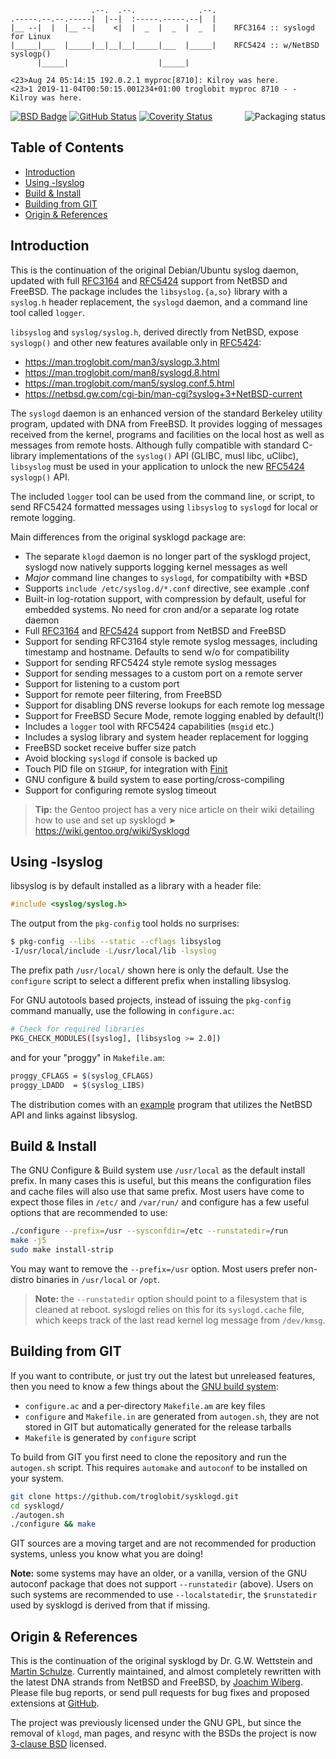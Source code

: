 ```
                  .--.  .--.              .--.
.-----.--.--.-----|  |--|  :-----.-----.--|  |
|__ --|  |  |__ --|    <|  |  _  |  _  |  _  |    RFC3164 :: syslogd for Linux
|_____|___  |_____|__|__|__|_____|___  |_____|    RFC5424 :: w/NetBSD syslogp()
      |_____|                    |_____|

<23>Aug 24 05:14:15 192.0.2.1 myproc[8710]: Kilroy was here.
<23>1 2019-11-04T00:50:15.001234+01:00 troglobit myproc 8710 - - Kilroy was here.
```
<a href="https://repology.org/project/sysklogd/versions"><img align="right" alt="Packaging status"
   src="https://repology.org/badge/vertical-allrepos/sysklogd.svg"></a>
[![BSD Badge][]][BSD License] [![GitHub Status][]][GitHub] [![Coverity Status][]][Coverity Scan]

Table of Contents
-----------------

* [Introduction](#introduction)
* [Using -lsyslog](#using--lsyslog)
* [Build & Install](#build--install)
* [Building from GIT](#building-from-git)
* [Origin & References](#origin--references)

Introduction
------------

This is the continuation of the original Debian/Ubuntu syslog daemon,
updated with full [RFC3164][] and [RFC5424][] support from NetBSD and
FreeBSD.  The package includes the `libsyslog.{a,so}` library with a
`syslog.h` header replacement, the `syslogd` daemon, and a command
line tool called `logger`.

`libsyslog` and `syslog/syslog.h`, derived directly from NetBSD, expose
`syslogp()` and other new features available only in [RFC5424][]:

- https://man.troglobit.com/man3/syslogp.3.html
- https://man.troglobit.com/man8/syslogd.8.html
- https://man.troglobit.com/man5/syslog.conf.5.html
- https://netbsd.gw.com/cgi-bin/man-cgi?syslog+3+NetBSD-current

The `syslogd` daemon is an enhanced version of the standard Berkeley
utility program, updated with DNA from FreeBSD.  It provides logging of
messages received from the kernel, programs and facilities on the local
host as well as messages from remote hosts.  Although fully compatible
with standard C-library implementations of the `syslog()` API (GLIBC,
musl libc, uClibc), `libsyslog` must be used in your application to
unlock the new [RFC5424][] `syslogp()` API.

The included `logger` tool can be used from the command line, or script,
to send RFC5424 formatted messages using `libsyslog` to `syslogd` for
local or remote logging.

Main differences from the original sysklogd package are:

- The separate `klogd` daemon is no longer part of the sysklogd project,
  syslogd now natively supports logging kernel messages as well
- *Major* command line changes to `syslogd`, for compatibilty with *BSD
- Supports `include /etc/syslog.d/*.conf` directive, see example .conf
- Built-in log-rotation support, with compression by default, useful for
  embedded systems.  No need for cron and/or a separate log rotate daemon
- Full [RFC3164][] and [RFC5424][] support from NetBSD and FreeBSD
- Support for sending RFC3164 style remote syslog messages, including
  timestamp and hostname.  Defaults to send w/o for compatibility
- Support for sending RFC5424 style remote syslog messages
- Support for sending messages to a custom port on a remote server
- Support for listening to a custom port
- Support for remote peer filtering, from FreeBSD
- Support for disabling DNS reverse lookups for each remote log message
- Support for FreeBSD Secure Mode, remote logging enabled by default(!)
- Includes a `logger` tool with RFC5424 capabilities (`msgid` etc.)
- Includes a syslog library and system header replacement for logging
- FreeBSD socket receive buffer size patch
- Avoid blocking `syslogd` if console is backed up
- Touch PID file on `SIGHUP`, for integration with [Finit][]
- GNU configure & build system to ease porting/cross-compiling
- Support for configuring remote syslog timeout

> **Tip:** the Gentoo project has a very nice article on their wiki
> detailing how to use and set up sysklogd ➤
> <https://wiki.gentoo.org/wiki/Sysklogd>


Using -lsyslog
--------------

libsyslog is by default installed as a library with a header file:

```C
#include <syslog/syslog.h>
```

The output from the `pkg-config` tool holds no surprises:

```sh
$ pkg-config --libs --static --cflags libsyslog
-I/usr/local/include -L/usr/local/lib -lsyslog
```

The prefix path `/usr/local/` shown here is only the default.  Use the
`configure` script to select a different prefix when installing libsyslog.

For GNU autotools based projects, instead of issuing the `pkg-config`
command manually, use the following in `configure.ac`:

```sh
# Check for required libraries
PKG_CHECK_MODULES([syslog], [libsyslog >= 2.0])
```

and for your "proggy" in `Makefile.am`:

```sh
proggy_CFLAGS = $(syslog_CFLAGS)
proggy_LDADD  = $(syslog_LIBS)
```

The distribution comes with an [example][] program that utilizes the
NetBSD API and links against libsyslog.


Build & Install
---------------

The GNU Configure & Build system use `/usr/local` as the default install
prefix.  In many cases this is useful, but this means the configuration
files and cache files will also use that same prefix.  Most users have
come to expect those files in `/etc/` and `/var/run/` and configure has
a few useful options that are recommended to use:

```sh
./configure --prefix=/usr --sysconfdir=/etc --runstatedir=/run
make -j5
sudo make install-strip
```

You may want to remove the `--prefix=/usr` option.  Most users prefer
non-distro binaries in `/usr/local` or `/opt`.

> **Note:** the `--runstatedir` option should point to a filesystem
>           that is cleaned at reboot.  syslogd relies on this for
>           its `syslogd.cache` file, which keeps track of the last
>           read kernel log message from `/dev/kmsg`.


Building from GIT
-----------------

If you want to contribute, or just try out the latest but unreleased
features, then you need to know a few things about the [GNU build
system][buildsystem]:

- `configure.ac` and a per-directory `Makefile.am` are key files
- `configure` and `Makefile.in` are generated from `autogen.sh`,
  they are not stored in GIT but automatically generated for the
  release tarballs
- `Makefile` is generated by `configure` script

To build from GIT you first need to clone the repository and run the
`autogen.sh` script.  This requires `automake` and `autoconf` to be
installed on your system.

```sh
git clone https://github.com/troglobit/sysklogd.git
cd sysklogd/
./autogen.sh
./configure && make
```

GIT sources are a moving target and are not recommended for production
systems, unless you know what you are doing!

**Note:** some systems may have an older, or a vanilla, version of the
  GNU autoconf package that does not support `--runstatedir` (above).
  Users on such systems are recommended to use `--localstatedir`, the
  `$runstatedir` used by sysklogd is derived from that if missing.


Origin & References
-------------------

This is the continuation of the original sysklogd by Dr. G.W. Wettstein
and [Martin Schulze][].  Currently maintained, and almost completely
rewritten with the latest DNA strands from NetBSD and FreeBSD, by
[Joachim Wiberg][].  Please file bug reports, or send pull requests for
bug fixes and proposed extensions at [GitHub][Home].

The project was previously licensed under the GNU GPL, but since the
removal of `klogd`, man pages, and resync with the BSDs the project is
now [3-clause BSD][BSD License] licensed.

[RFC3164]:          https://tools.ietf.org/html/rfc3164
[RFC5424]:          https://tools.ietf.org/html/rfc5424
[Martin Schulze]:   http://www.infodrom.org/projects/sysklogd/
[Joachim Wiberg]:   https://troglobit.com
[Finit]:            https://github.com/troglobit/finit
[Home]:             https://github.com/troglobit/sysklogd
[example]:          https://github.com/troglobit/sysklogd/tree/master/example
[buildsystem]:      https://airs.com/ian/configure/
[BSD License]:      https://en.wikipedia.org/wiki/BSD_licenses
[BSD Badge]:        https://img.shields.io/badge/License-BSD%203--Clause-blue.svg
[GitHub]:           https://github.com/troglobit/sysklogd/actions/workflows/build.yml/
[GitHub Status]:    https://github.com/troglobit/sysklogd/actions/workflows/build.yml/badge.svg
[Coverity Scan]:    https://scan.coverity.com/projects/19540
[Coverity Status]:  https://scan.coverity.com/projects/19540/badge.svg
